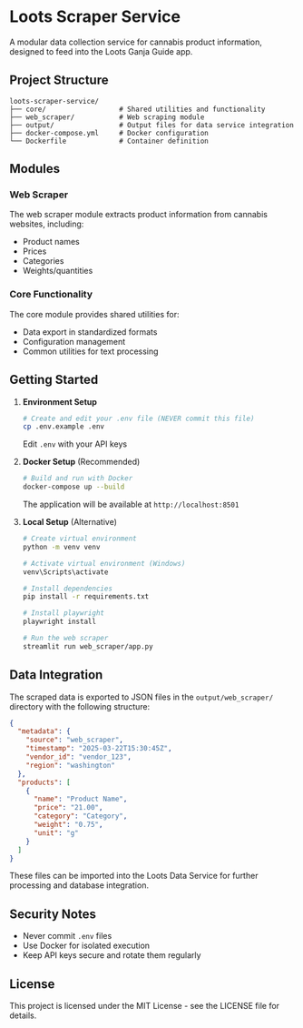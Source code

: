 # Loots Scraper Service

A modular data collection service for cannabis product information, designed to feed into the Loots Ganja Guide app.

## Project Structure

```
loots-scraper-service/
├── core/                  # Shared utilities and functionality
├── web_scraper/           # Web scraping module
├── output/                # Output files for data service integration
├── docker-compose.yml     # Docker configuration
└── Dockerfile             # Container definition
```

## Modules

### Web Scraper

The web scraper module extracts product information from cannabis websites, including:

- Product names
- Prices
- Categories
- Weights/quantities

### Core Functionality

The core module provides shared utilities for:

- Data export in standardized formats
- Configuration management
- Common utilities for text processing

## Getting Started

1. **Environment Setup**
   ```bash
   # Create and edit your .env file (NEVER commit this file)
   cp .env.example .env
   ```
   Edit `.env` with your API keys

2. **Docker Setup** (Recommended)
   ```bash
   # Build and run with Docker
   docker-compose up --build
   ```
   The application will be available at `http://localhost:8501`

3. **Local Setup** (Alternative)
   ```bash
   # Create virtual environment
   python -m venv venv

   # Activate virtual environment (Windows)
   venv\Scripts\activate

   # Install dependencies
   pip install -r requirements.txt

   # Install playwright
   playwright install

   # Run the web scraper
   streamlit run web_scraper/app.py
   ```

## Data Integration

The scraped data is exported to JSON files in the `output/web_scraper/` directory with the following structure:

```json
{
  "metadata": {
    "source": "web_scraper",
    "timestamp": "2025-03-22T15:30:45Z",
    "vendor_id": "vendor_123",
    "region": "washington"
  },
  "products": [
    {
      "name": "Product Name",
      "price": "21.00",
      "category": "Category",
      "weight": "0.75",
      "unit": "g"
    }
  ]
}
```

These files can be imported into the Loots Data Service for further processing and database integration.

## Security Notes

- Never commit `.env` files
- Use Docker for isolated execution
- Keep API keys secure and rotate them regularly

## License

This project is licensed under the MIT License - see the LICENSE file for details.